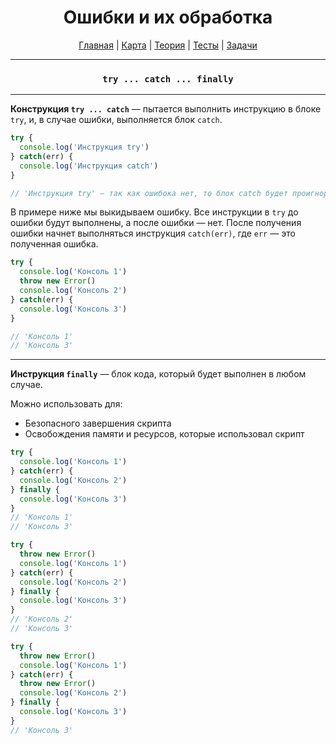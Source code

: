 <div align="center">

# Ошибки и их обработка

[Главная](https://github.com/dollaween/junior-roadmap/)
|
[Карта](/roadmap/README.md)
|
[Теория](/theory/README.md)
|
[Тесты](/tests/README.md)
|
[Задачи](/tasks/README.md)

</div>

---

<div align="center">

### `try ... catch ... finally`

</div>

---

**Конструкция `try ... catch`** — пытается выполнить инструкцию в блоке `try`, и, в случае ошибки, выполняется блок `catch`.

```js
try {
  console.log('Инструкция try')
} catch(err) {
  console.log('Инструкция catch')
}

// 'Инструкция try' — так как ошибока нет, то блок catch будет проигнорирован
```

В примере ниже мы выкидываем ошибку. Все инструкции в `try` до ошибки будут выполнены, а после ошибки — нет. После получения ошибки начнет выполняться инструкция `catch(err)`, где `err` — это полученная ошибка.
```js
try {
  console.log('Консоль 1')
  throw new Error()
  console.log('Консоль 2')
} catch(err) {
  console.log('Консоль 3')
}

// 'Консоль 1'
// 'Консоль 3'
```

---

**Инструкция `finally`** — блок кода, который будет выполнен в любом случае.

Можно использовать для:
- Безопасного завершения скрипта
- Освобождения памяти и ресурсов, которые использовал скрипт

```js
try {
  console.log('Консоль 1')
} catch(err) {
  console.log('Консоль 2')
} finally {
  console.log('Консоль 3')
}
// 'Консоль 1'
// 'Консоль 3'

try {
  throw new Error()
  console.log('Консоль 1')
} catch(err) {
  console.log('Консоль 2')
} finally {
  console.log('Консоль 3')
}
// 'Консоль 2'
// 'Консоль 3'

try {
  throw new Error()
  console.log('Консоль 1')
} catch(err) {
  throw new Error()
  console.log('Консоль 2')
} finally {
  console.log('Консоль 3')
}
// 'Консоль 3'
```
